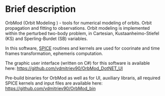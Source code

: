# Brief description


OrbMod (Orbit Modeling ) - tools for numerical modeling of orbits. Orbit propagation and fitting to observations. Orbit modeling is implemented  within the perturbed  two-body problem, in Cartesian, Kustaanheimo-Stiefel (KS) and Sperling-Burdet (SB) variables.

In this software, [SPICE](https://naif.jpl.nasa.gov/naif/)  routines and kernels are used for coorinate and time frames transformation, ephemeris computation. 

The graphic user interface (written on C#) for this software is available here: https://github.com/vdmitriev90/OrbMod_DotNET_UI 

Pre-build binaries for OrbMod as well as for UI, auxiliary libraris, all required SPICE kernels and input files are available here: https://github.com/vdmitriev90/OrbMod_bin
